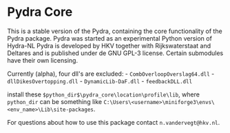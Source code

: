 # Pydra Core

This is a stable version of the Pydra, containing the core functionality of the Pydra package.
Pydra was started as an experimental Python version of Hydra-NL
Pydra is developed by HKV together with Rijkswaterstaat and Deltares and is published under de GNU GPL-3 license.
Certain submodules have their own licensing.

Currently (alpha), four dll's are excluded:
    - `CombOverloopOverslag64.dll`
    - `dllDikesOvertopping.dll`
    - `DynamicLib-DaF.dll`
    - `feedbackDLL.dll`

install these `$python_dir$\pydra_core\location\profile\lib`, where `python_dir` can be something like `C:\Users\<username>\miniforge3\envs\<env_name>\Lib\site-packages`.

For questions about how to use this package contact `n.vandervegt@hkv.nl`.
